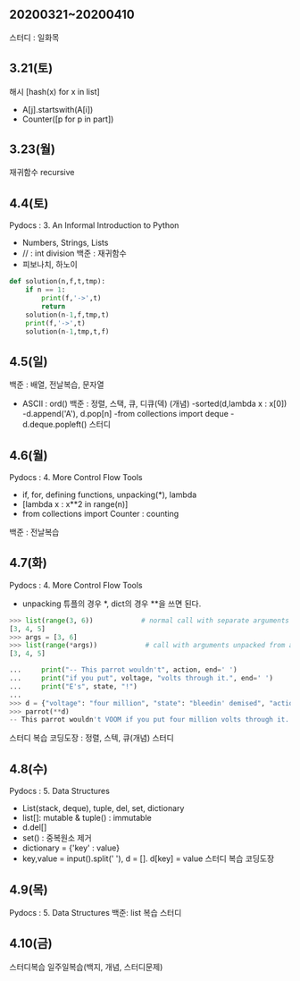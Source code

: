 ## 20200321~20200410
스터디 : 일화목

## 3.21(토)
해시 [hash(x) for x in list]
- A[j].startswith(A[i])
- Counter([p for p in part])

## 3.23(월)
재귀함수 recursive

## 4.4(토)
Pydocs : 3. An Informal Introduction to Python
- Numbers, Strings, Lists
- // : int division
백준 : 재귀함수
- 피보나치, 하노이
```python
def solution(n,f,t,tmp):
    if n == 1:
        print(f,'->',t)
        return
    solution(n-1,f,tmp,t)
    print(f,'->',t)
    solution(n-1,tmp,t,f)
```

## 4.5(일)
백준 : 배열, 전날복습, 문자열
- ASCII : ord()
백준 : 정렬, 스택, 큐, 디큐(덱) (개념)
-sorted(d,lambda x : x[0])
-d.append('A'), d.pop[n]
-from collections import deque
-d.deque.popleft()
스터디


## 4.6(월)
Pydocs : 4. More Control Flow Tools
- if, for, defining functions, unpacking(*), lambda
- [lambda x : x**2 in range(n)]
- from collections import Counter : counting

백준 : 전날복습


## 4.7(화)
Pydocs : 4. More Control Flow Tools
- unpacking 
튜플의 경우 *, dict의 경우 **을 쓰면 된다. 

```python
>>> list(range(3, 6))            # normal call with separate arguments
[3, 4, 5]
>>> args = [3, 6]
>>> list(range(*args))            # call with arguments unpacked from a list
[3, 4, 5]

...     print("-- This parrot wouldn't", action, end=' ')
...     print("if you put", voltage, "volts through it.", end=' ')
...     print("E's", state, "!")
...
>>> d = {"voltage": "four million", "state": "bleedin' demised", "action": "VOOM"}
>>> parrot(**d)
-- This parrot wouldn't VOOM if you put four million volts through it. E's bleedin' demised !
```
스터디 복습
코딩도장 : 정렬, 스텍, 큐(개념)
스터디

## 4.8(수)
Pydocs : 5. Data Structures
- List(stack, deque), tuple, del, set, dictionary
- list[]: mutable & tuple() : immutable
- d.del[]
- set() : 중복원소 제거
- dictionary = {'key' : value}
- key,value = input().split(' '), d = []. d[key] = value
스터디 복습
코딩도장

## 4.9(목)
Pydocs : 5. Data Structures
백준: list 복습
스터디

## 4.10(금)
스터디복습
일주일복습(백지, 개념, 스터디문제)

